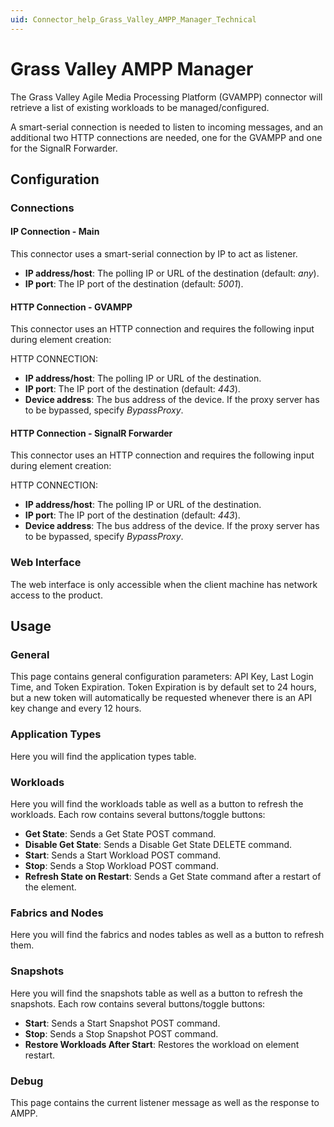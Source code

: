 ```yaml
---
uid: Connector_help_Grass_Valley_AMPP_Manager_Technical
---
```


# Grass Valley AMPP Manager

The Grass Valley Agile Media Processing Platform (GVAMPP) connector will retrieve a list of existing workloads to be managed/configured.

A smart-serial connection is needed to listen to incoming messages, and an additional two HTTP connections are needed, one for the GVAMPP and one for the SignalR Forwarder.

## Configuration

### Connections

#### IP Connection - Main

This connector uses a smart-serial connection by IP to act as listener.

- **IP address/host**: The polling IP or URL of the destination (default: *any*).
- **IP port**: The IP port of the destination (default: *5001*).

#### HTTP Connection - GVAMPP

This connector uses an HTTP connection and requires the following input during element creation:

HTTP CONNECTION:

- **IP address/host**: The polling IP or URL of the destination.
- **IP port**: The IP port of the destination (default: *443*).
- **Device address**: The bus address of the device. If the proxy server has to be bypassed, specify *BypassProxy*.

#### HTTP Connection - SignalR Forwarder

This connector uses an HTTP connection and requires the following input during element creation:

HTTP CONNECTION:

- **IP address/host**: The polling IP or URL of the destination.
- **IP port**: The IP port of the destination (default: *443*).
- **Device address**: The bus address of the device. If the proxy server has to be bypassed, specify *BypassProxy*.

### Web Interface

The web interface is only accessible when the client machine has network access to the product.

## Usage

### General

This page contains general configuration parameters: API Key, Last Login Time, and Token Expiration. Token Expiration is by default set to 24 hours, but a new token will automatically be requested whenever there is an API key change and every 12 hours.

### Application Types

Here you will find the application types table.

### Workloads

Here you will find the workloads table as well as a button to refresh the workloads. Each row contains several buttons/toggle buttons:

- **Get State**: Sends a Get State POST command.
- **Disable Get State**: Sends a Disable Get State DELETE command.
- **Start**: Sends a Start Workload POST command.
- **Stop**: Sends a Stop Workload POST command.
- **Refresh State on Restart**: Sends a Get State command after a restart of the element.

### Fabrics and Nodes

Here you will find the fabrics and nodes tables as well as a button to refresh them.

### Snapshots

Here you will find the snapshots table as well as a button to refresh the snapshots. Each row contains several buttons/toggle buttons:

- **Start**: Sends a Start Snapshot POST command.
- **Stop**: Sends a Stop Snapshot POST command.
- **Restore Workloads After Start**: Restores the workload on element restart.

### Debug

This page contains the current listener message as well as the response to AMPP.
